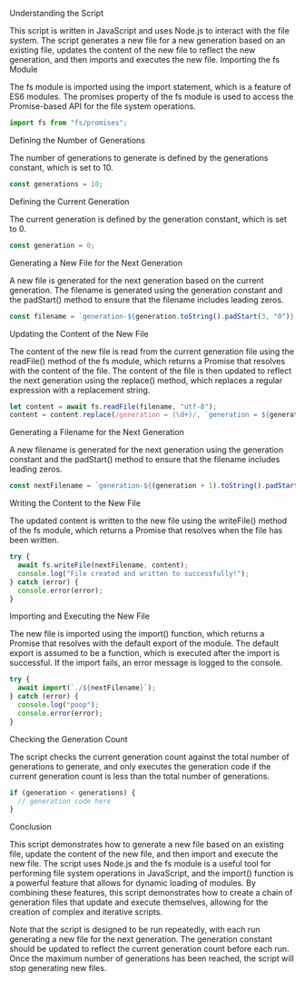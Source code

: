 Understanding the Script

This script is written in JavaScript and uses Node.js to interact with the file system. The script
generates a new file for a new generation based on an existing file, updates the content of the new
file to reflect the new generation, and then imports and executes the new file.
Importing the fs Module

The fs module is imported using the import statement, which is a feature of ES6 modules. The
promises property of the fs module is used to access the Promise-based API for the file system
operations.

```javascript
import fs from "fs/promises";
```

Defining the Number of Generations

The number of generations to generate is defined by the generations constant, which is set to 10.

```javascript
const generations = 10;
```

Defining the Current Generation

The current generation is defined by the generation constant, which is set to 0.

```javascript
const generation = 0;
```

Generating a New File for the Next Generation

A new file is generated for the next generation based on the current generation. The filename is
generated using the generation constant and the padStart() method to ensure that the filename
includes leading zeros.

```javascript
const filename = `generation-${generation.toString().padStart(3, "0")}.js`;
```

Updating the Content of the New File

The content of the new file is read from the current generation file using the readFile() method of
the fs module, which returns a Promise that resolves with the content of the file. The content of
the file is then updated to reflect the next generation using the replace() method, which replaces a
regular expression with a replacement string.

```javascript
let content = await fs.readFile(filename, "utf-8");
content = content.replace(/generation = (\d+)/, `generation = ${generation + 1}`);
```

Generating a Filename for the Next Generation

A new filename is generated for the next generation using the generation constant and the padStart()
method to ensure that the filename includes leading zeros.

```javascript
const nextFilename = `generation-${(generation + 1).toString().padStart(3, "0")}.js`;
```

Writing the Content to the New File

The updated content is written to the new file using the writeFile() method of the fs module, which
returns a Promise that resolves when the file has been written.

```javascript
try {
  await fs.writeFile(nextFilename, content);
  console.log("File created and written to successfully!");
} catch (error) {
  console.error(error);
}
```

Importing and Executing the New File

The new file is imported using the import() function, which returns a Promise that resolves with the
default export of the module. The default export is assumed to be a function, which is executed
after the import is successful. If the import fails, an error message is logged to the console.

```javascript
try {
  await import(`./${nextFilename}`);
} catch (error) {
  console.log("poop");
  console.error(error);
}
```

Checking the Generation Count

The script checks the current generation count against the total number of generations to generate,
and only executes the generation code if the current generation count is less than the total number
of generations.

```javascript
if (generation < generations) {
  // generation code here
}
```

Conclusion

This script demonstrates how to generate a new file based on an existing file, update the content of
the new file, and then import and execute the new file. The script uses Node.js and the fs module is
a useful tool for performing file system operations in JavaScript, and the import() function is a
powerful feature that allows for dynamic loading of modules. By combining these features, this
script demonstrates how to create a chain of generation files that update and execute themselves,
allowing for the creation of complex and iterative scripts.

Note that the script is designed to be run repeatedly, with each run generating a new file for the
next generation. The generation constant should be updated to reflect the current generation count
before each run. Once the maximum number of generations has been reached, the script will stop
generating new files.
